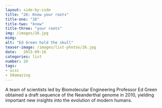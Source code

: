 ```yaml
---
layout: side-by-side
title: "26: Know your roots"
title-one: "26"
title-two: "know"
title-three: "your roots"
img: /images/26.jpg
mimg: 
alt: "Ed Green hold the skull"
teaser-image: /images/list-photos/26.jpg
date:   2015-09-16
categories: list
number: 26
tags:
- ucsc
- 50amazing
---
```

A team of scientists led by Biomolecular Engineering Professor Ed Green obtained a draft sequence of the Neanderthal genome in 2010, yielding important new insights into the evolution of modern humans.